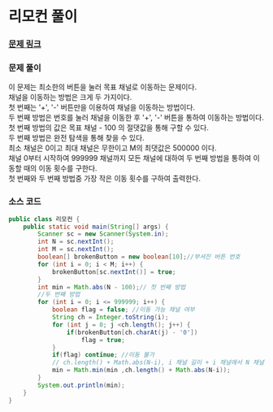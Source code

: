 # 리모컨 풀이

### [문제 링크](https://www.acmicpc.net/problem/1107)


### 문제 풀이
이 문제는 최소한의 버튼을 눌러 목표 채널로 이동하는 문제이다. </br>
채널을 이동하는 방법은 크게 두 가지이다. </br>
첫 번째는 '+', '-' 버튼만을 이용하여 채널을 이동하는 방법이다. </br>
두 번째 방법은 번호를 눌러 채널을 이동한 후 '+', '-' 버튼을 통하여 이동하는 방법이다. </br>
첫 번째 방법의 값은 목표 채널 - 100 의 절댓값을 통해 구할 수 있다.</br>
두 번째 방법은 완전 탐색을 통해 찾을 수 있다. </br>
최소 채널은 0이고 최대 채널은 무한이고 M의 최댓값은 500000 이다. </br>
채널 0부터 시작하여 999999 채널까지 모든 채널에 대하여 두 번째 방법을 통하여 이동할 때의 이동 횟수를 구한다. </br>
첫 번째와 두 번째 방법중 가장 작은 이동 횟수를 구하여 출력한다.</br>

### 소스 코드
```java
public class 리모컨 {
    public static void main(String[] args) {
        Scanner sc = new Scanner(System.in);
        int N = sc.nextInt();
        int M = sc.nextInt();
        boolean[] brokenButton = new boolean[10];//부셔진 버튼 번호
        for (int i = 0; i < M; i++) {
            brokenButton[sc.nextInt()] = true;
        }
        int min = Math.abs(N - 100);// 첫 번째 방법 
        //두 번째 방법
        for (int i = 0; i <= 999999; i++) {
            boolean flag = false; //이동 가능 채널 여부 
            String ch = Integer.toString(i);
            for (int j = 0; j <ch.length(); j++) {
                if(brokenButton[ch.charAt(j) - '0'])
                    flag = true;
            }
            if(flag) continue; //이동 불가
            // ch.length() + Math.abs(N-i), i 채널 길이 + i 채널에서 N 채널 까지의 이동 
            min = Math.min(min ,ch.length() + Math.abs(N-i));
        }
        System.out.println(min);
    }
}

```
